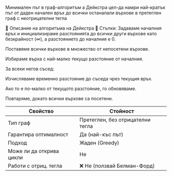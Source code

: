 ﻿Минимален път в граф-алгоритъм а Дейкстра
цел-да намри най-кратък път от даден начален връх до всички останалали върхове в претеглен граф с
неотрицателни тегла

📍 Описание на алгоритъма на Дейкстра
📝 Стъпки:
Задаваме началния връх и инициализираме разстоянията до всички други върхове като безкрайност (∞), а разстоянието до началния е 0.

Поставяме всички върхове в множество от непосетени върхове.

Избираме върха с най-малко текущо разстояние от началния.

За всеки негов съсед:

Изчисляваме временно разстояние до съседа чрез текущия връх.

Ако то е по-малко от текущото разстояние, го обновяваме.

Повтаряме, докато всички върхове са посетени.




| Свойство                 | Стойност                         |
| ------------------------ | -------------------------------- |
| Тип граф                 | Претеглен, без отрицателни тегла |
| Гарантира оптималност    | Да (най-къс път)                 |
| Подход                   | Жаден (Greedy)                   |
| Може ли да открива цикли | Не                               |
| Работи с отриц. тегла    | ❌ Не (ползвай Белман-Форд)       |
